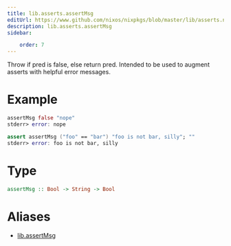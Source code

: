 ```yaml
---
title: lib.asserts.assertMsg
editUrl: https://www.github.com/nixos/nixpkgs/blob/master/lib/asserts.nix#L28C5
description: lib.asserts.assertMsg
sidebar:

    order: 7
---
```


Throw if pred is false, else return pred.
Intended to be used to augment asserts with helpful error messages.

# Example

```nix
assertMsg false "nope"
stderr> error: nope

assert assertMsg ("foo" == "bar") "foo is not bar, silly"; ""
stderr> error: foo is not bar, silly
```

# Type

```haskell
assertMsg :: Bool -> String -> Bool
```


# Aliases

- [lib.assertMsg](/reference/libassertMsg)


